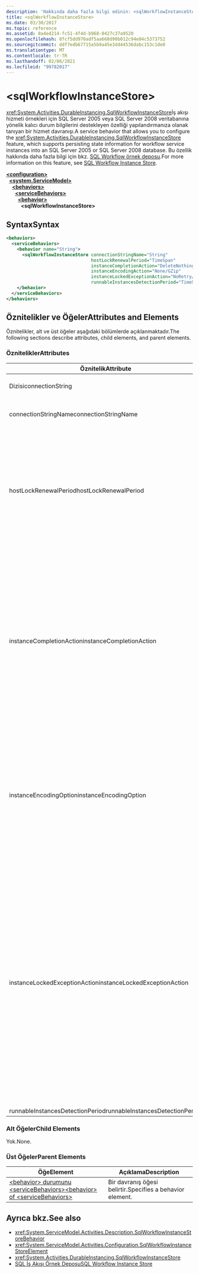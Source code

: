 ```yaml
---
description: 'Hakkında daha fazla bilgi edinin: <sqlWorkflowInstanceStore>'
title: <sqlWorkflowInstanceStore>
ms.date: 03/30/2017
ms.topic: reference
ms.assetid: 8a4e4214-fc51-4f4d-b968-0427c37a9520
ms.openlocfilehash: 8fcf5dd970adf5aa668d90b012c94e04c5373752
ms.sourcegitcommit: ddf7edb67715a5b9a45e3dd44536dabc153c1de0
ms.translationtype: MT
ms.contentlocale: tr-TR
ms.lasthandoff: 02/06/2021
ms.locfileid: "99782017"
---
```

# \<sqlWorkflowInstanceStore>

<span data-ttu-id="a4500-102"><xref:System.Activities.DurableInstancing.SqlWorkflowInstanceStore>İş akışı hizmeti örnekleri için SQL Server 2005 veya SQL Server 2008 veritabanına yönelik kalıcı durum bilgilerini destekleyen özelliği yapılandırmanıza olanak tanıyan bir hizmet davranışı.</span><span class="sxs-lookup"><span data-stu-id="a4500-102">A service behavior that allows you to configure the <xref:System.Activities.DurableInstancing.SqlWorkflowInstanceStore> feature, which supports persisting state information for workflow service instances into an SQL Server 2005 or SQL Server 2008 database.</span></span> <span data-ttu-id="a4500-103">Bu özellik hakkında daha fazla bilgi için bkz. [SQL Workflow örnek deposu](../../../windows-workflow-foundation/sql-workflow-instance-store.md).</span><span class="sxs-lookup"><span data-stu-id="a4500-103">For more information on this feature, see [SQL Workflow Instance Store](../../../windows-workflow-foundation/sql-workflow-instance-store.md).</span></span>  
  
[**\<configuration>**](../configuration-element.md)\
&nbsp;&nbsp;[**\<system.ServiceModel>**](system-servicemodel-of-workflow.md)\
&nbsp;&nbsp;&nbsp;&nbsp;[**\<behaviors>**](behaviors-of-workflow.md)\
&nbsp;&nbsp;&nbsp;&nbsp;&nbsp;&nbsp;[**\<serviceBehaviors>**](servicebehaviors-of-workflow.md)\
&nbsp;&nbsp;&nbsp;&nbsp;&nbsp;&nbsp;&nbsp;&nbsp;[**\<behavior>**](behavior-of-servicebehaviors-of-workflow.md)\
&nbsp;&nbsp;&nbsp;&nbsp;&nbsp;&nbsp;&nbsp;&nbsp;&nbsp;&nbsp;**\<sqlWorkflowInstanceStore>**  
  
## <a name="syntax"></a><span data-ttu-id="a4500-104">Syntax</span><span class="sxs-lookup"><span data-stu-id="a4500-104">Syntax</span></span>  
  
```xml  
<behaviors>
  <serviceBehaviors>
    <behavior name="String">
      <sqlWorkflowInstanceStore connectionStringName="String"
                                hostLockRenewalPeriod="TimeSpan"
                                instanceCompletionAction="DeleteNothing/DeleteAll"
                                instanceEncodingAction="None/GZip"
                                instanceLockedExceptionAction="NoRetry/BasicRetry/AggressiveRetry"
                                runnableInstancesDetectionPeriod="TimeSpan" />
    </behavior>
  </serviceBehaviors>
</behaviors>  
```  
  
## <a name="attributes-and-elements"></a><span data-ttu-id="a4500-105">Öznitelikler ve Öğeler</span><span class="sxs-lookup"><span data-stu-id="a4500-105">Attributes and Elements</span></span>  

 <span data-ttu-id="a4500-106">Öznitelikler, alt ve üst öğeler aşağıdaki bölümlerde açıklanmaktadır.</span><span class="sxs-lookup"><span data-stu-id="a4500-106">The following sections describe attributes, child elements, and parent elements.</span></span>  
  
### <a name="attributes"></a><span data-ttu-id="a4500-107">Öznitelikler</span><span class="sxs-lookup"><span data-stu-id="a4500-107">Attributes</span></span>  
  
|<span data-ttu-id="a4500-108">Öznitelik</span><span class="sxs-lookup"><span data-stu-id="a4500-108">Attribute</span></span>|<span data-ttu-id="a4500-109">Açıklama</span><span class="sxs-lookup"><span data-stu-id="a4500-109">Description</span></span>|  
|---------------|-----------------|  
|<span data-ttu-id="a4500-110">Dizisi</span><span class="sxs-lookup"><span data-stu-id="a4500-110">connectionString</span></span>|<span data-ttu-id="a4500-111">Temel bir kalıcılık veritabanına bağlanmak için kullanılan bağlantı dizesi içeren bir dize.</span><span class="sxs-lookup"><span data-stu-id="a4500-111">A string that contains a connection string used to connect to an underlying persistence database.</span></span>|  
|<span data-ttu-id="a4500-112">connectionStringName</span><span class="sxs-lookup"><span data-stu-id="a4500-112">connectionStringName</span></span>|<span data-ttu-id="a4500-113">Veritabanı sunucusuna adlandırılmış bir bağlantı dizesi içeren bir dize.</span><span class="sxs-lookup"><span data-stu-id="a4500-113">A string that contains a named connection string to the database server.</span></span> <span data-ttu-id="a4500-114">Adlandırılmış bir bağlantı dizesi örneği "DefaultConnectionString" dir.</span><span class="sxs-lookup"><span data-stu-id="a4500-114">An example of a named connection string is "DefaultConnectionString".</span></span>|  
|<span data-ttu-id="a4500-115">hostLockRenewalPeriod</span><span class="sxs-lookup"><span data-stu-id="a4500-115">hostLockRenewalPeriod</span></span>|<span data-ttu-id="a4500-116">Ana bilgisayar örneği kilidi yenilemeniz gerekir süre belirten bir Timespan değeri.</span><span class="sxs-lookup"><span data-stu-id="a4500-116">A Timespan value that specifies the time period in which the host must renew the lock on an instance.</span></span> <span data-ttu-id="a4500-117">Ana bilgisayar belirli bir süre içinde kilidi yenileme değil, örnek kilidi açılmış ve başka bir ana bilgisayar tarafından çekilmesi.</span><span class="sxs-lookup"><span data-stu-id="a4500-117">If the host does not renew the lock in the specified time period, the instance is unlocked and may be picked up by another host.</span></span><br /><br /> <span data-ttu-id="a4500-118">Bir iş akışı kaldırılırken ayrıca kalıcı anlamına gelir.</span><span class="sxs-lookup"><span data-stu-id="a4500-118">Unloading a workflow implies that it is also persisted.</span></span> <span data-ttu-id="a4500-119">Bu öznitelik sıfır olarak ayarlandıysa iş akışı örneği kalıcıdır ve iş akışı boşta olduktan hemen sonra kaldırılır.</span><span class="sxs-lookup"><span data-stu-id="a4500-119">If this attribute is set to zero the workflow instance is persisted and unloaded immediately after the workflow becomes idle.</span></span> <span data-ttu-id="a4500-120">Bu özniteliğin TimeSpan. MaxValue olarak ayarlanması, kaldırma işlemini etkin bir şekilde devre dışı bırakır.</span><span class="sxs-lookup"><span data-stu-id="a4500-120">Setting this attribute to TimeSpan.MaxValue effectively disables the unload operation.</span></span> <span data-ttu-id="a4500-121">Boş iş akışı örnekleri hiçbir zaman kaldırılır.</span><span class="sxs-lookup"><span data-stu-id="a4500-121">Idle workflow instances are never unloaded.</span></span>|  
|<span data-ttu-id="a4500-122">instanceCompletionAction</span><span class="sxs-lookup"><span data-stu-id="a4500-122">instanceCompletionAction</span></span>|<span data-ttu-id="a4500-123">İş akışı örneği tamamlandıktan sonra iş akışı örneği verileri sürdürme deposunda olup tutulur veya bu noktada silinmiş varsa belirten bir değer.</span><span class="sxs-lookup"><span data-stu-id="a4500-123">A value that specifies whether workflow instance data is kept in the persistence store after the workflow instance completes or if it is deleted at that point.</span></span> <span data-ttu-id="a4500-124">Bu değer türünde <xref:System.Activities.DurableInstancing.InstanceCompletionAction>.</span><span class="sxs-lookup"><span data-stu-id="a4500-124">This value is of type <xref:System.Activities.DurableInstancing.InstanceCompletionAction>.</span></span><br /><br /> <span data-ttu-id="a4500-125">Numaralandırılan eylemleri sürdürme deposundan örneği verileri silme veya örnek kendi işlemi tamamlandığında örneği veri sürdürme deposundan silme değil oluşur.</span><span class="sxs-lookup"><span data-stu-id="a4500-125">The enumerated actions consist of deleting the instance data from the persistence store or not deleting the instance data from the persistence store, when the instance has completed its operation.</span></span><br /><br /> <span data-ttu-id="a4500-126">Örnekleri engel olmak sonra tamamlama Kalıcılık oluşturuyorsa veritabanına neden olur ve bu veritabanı performansı etkiler.</span><span class="sxs-lookup"><span data-stu-id="a4500-126">Keeping instances after completion causes the persistence database to grow rapidly and this affects the performance of the database.</span></span> <span data-ttu-id="a4500-127">Performans gereksinimlerinize uygun düzenli aralıklarla veritabanının performans düzeyinde olduğundan emin olmak için bu kayıtları silmek için bir veritabanı temizleme İlkesi yapılandırmanız gerekir.</span><span class="sxs-lookup"><span data-stu-id="a4500-127">You should configure a database purge policy to delete these records periodically to ensure that the performance of the database is at the level that satisfy your performance requirements.</span></span>|  
|<span data-ttu-id="a4500-128">instanceEncodingOption</span><span class="sxs-lookup"><span data-stu-id="a4500-128">instanceEncodingOption</span></span>|<span data-ttu-id="a4500-129">Örnek durum bilgilerini bilgileri sürdürme deposunda kaydedilmeden önce GZip algoritmasıyla sıkıştırılıp sıkıştırılmadığını belirtir isteğe bağlı bir değer...</span><span class="sxs-lookup"><span data-stu-id="a4500-129">An optional value that specifies  whether the instance state information is compressed using the GZip algorithm before the information is saved in the persistence store..</span></span> <span data-ttu-id="a4500-130">Bu değer türünde <xref:System.Activities.DurableInstancing.InstanceEncodingOption>.</span><span class="sxs-lookup"><span data-stu-id="a4500-130">This value is of type <xref:System.Activities.DurableInstancing.InstanceEncodingOption>.</span></span> <span data-ttu-id="a4500-131">Bu özellik için olası değerler, <xref:System.Activities.DurableInstancing.InstanceEncodingOption.None> sıkıştırma olmadığını belirten ve <xref:System.Activities.DurableInstancing.InstanceEncodingOption.GZip> örnek verilerinin sıkıştırıldığını belirten ve gzip algoritmasını kullandığı anlamına gelir.</span><span class="sxs-lookup"><span data-stu-id="a4500-131">Possible values for this property are <xref:System.Activities.DurableInstancing.InstanceEncodingOption.None>, which specifies no compression, and <xref:System.Activities.DurableInstancing.InstanceEncodingOption.GZip>, which specifies that instance data is compressed and uses the gzip algorithm.</span></span>|  
|<span data-ttu-id="a4500-132">instanceLockedExceptionAction</span><span class="sxs-lookup"><span data-stu-id="a4500-132">instanceLockedExceptionAction</span></span>|<span data-ttu-id="a4500-133">Örnek şu anda başka bir konak tarafından kilitlendiğinden, ana bilgisayar bir örneği kilitlemeye çalıştığında oluşturulan bir özel duruma yanıt olarak oluşan eylemi belirten bir değer.</span><span class="sxs-lookup"><span data-stu-id="a4500-133">A value that specifies the action that occurs in response to an exception that is thrown when the host tries to lock an instance because the instance is currently locked by another host.</span></span> <span data-ttu-id="a4500-134">Bu değer türünde <xref:System.Activities.DurableInstancing.InstanceLockedExceptionAction>.</span><span class="sxs-lookup"><span data-stu-id="a4500-134">This value is of type <xref:System.Activities.DurableInstancing.InstanceLockedExceptionAction>.</span></span><br /><br /> <span data-ttu-id="a4500-135">Bu alan için izin verilen seçenekler şunlardır: None, Basic retry ve agresif yeniden deneme.</span><span class="sxs-lookup"><span data-stu-id="a4500-135">The options allowed for this field are: None, Basic Retry, and Aggressive Retry.</span></span> <span data-ttu-id="a4500-136">Varsayılan değer, Yok'tur.</span><span class="sxs-lookup"><span data-stu-id="a4500-136">The default value is None.</span></span> <span data-ttu-id="a4500-137">Aşağıdaki liste bu üç seçenek için açıklamalar sağlar:</span><span class="sxs-lookup"><span data-stu-id="a4500-137">The following list provides you with the descriptions for these three options:</span></span><br /><br /> <span data-ttu-id="a4500-138">Seçim.</span><span class="sxs-lookup"><span data-stu-id="a4500-138">-   None.</span></span> <span data-ttu-id="a4500-139">Hizmet ana bilgisayar örneği ve geçişleri kilitlemek denemez <xref:System.Runtime.DurableInstancing.InstanceLockedException> çağırana.</span><span class="sxs-lookup"><span data-stu-id="a4500-139">The service host does not attempt to lock the instance and passes the <xref:System.Runtime.DurableInstancing.InstanceLockedException> to the caller.</span></span><br /><span data-ttu-id="a4500-140">-Temel yeniden deneme.</span><span class="sxs-lookup"><span data-stu-id="a4500-140">-   Basic Retry.</span></span> <span data-ttu-id="a4500-141">Hizmet ana bilgisayarı, örneği doğrusal bir yeniden deneme aralığı ile kilitlemeye ve özel durumu sıranın sonunda çağrı yapana geçirir.</span><span class="sxs-lookup"><span data-stu-id="a4500-141">The service host reattempts to lock the instance with a linear retry interval and passes the exception to the caller at the end of the sequence.</span></span><br /><span data-ttu-id="a4500-142">-Agresif yeniden deneme.</span><span class="sxs-lookup"><span data-stu-id="a4500-142">-   Aggressive Retry.</span></span> <span data-ttu-id="a4500-143">Hizmet ana bilgisayarının reattempts bir üssel olarak artan gecikme ve geçişleri örnekle kilitlemek <xref:System.Runtime.DurableInstancing.InstanceLockedException> dizisi sonunda çağırana.</span><span class="sxs-lookup"><span data-stu-id="a4500-143">The service host reattempts to lock the instance with an exponentially increasing delay and passes the <xref:System.Runtime.DurableInstancing.InstanceLockedException> to the caller at the end of the sequence.</span></span>|  
|<span data-ttu-id="a4500-144">runnableInstancesDetectionPeriod</span><span class="sxs-lookup"><span data-stu-id="a4500-144">runnableInstancesDetectionPeriod</span></span>||  
  
### <a name="child-elements"></a><span data-ttu-id="a4500-145">Alt Öğeler</span><span class="sxs-lookup"><span data-stu-id="a4500-145">Child Elements</span></span>  

 <span data-ttu-id="a4500-146">Yok.</span><span class="sxs-lookup"><span data-stu-id="a4500-146">None.</span></span>  
  
### <a name="parent-elements"></a><span data-ttu-id="a4500-147">Üst Öğeler</span><span class="sxs-lookup"><span data-stu-id="a4500-147">Parent Elements</span></span>  
  
|<span data-ttu-id="a4500-148">Öğe</span><span class="sxs-lookup"><span data-stu-id="a4500-148">Element</span></span>|<span data-ttu-id="a4500-149">Açıklama</span><span class="sxs-lookup"><span data-stu-id="a4500-149">Description</span></span>|  
|-------------|-----------------|  
|[<span data-ttu-id="a4500-150">\<behavior> durumunu \<serviceBehaviors></span><span class="sxs-lookup"><span data-stu-id="a4500-150">\<behavior> of \<serviceBehaviors></span></span>](behavior-of-servicebehaviors-of-workflow.md)|<span data-ttu-id="a4500-151">Bir davranış öğesi belirtir.</span><span class="sxs-lookup"><span data-stu-id="a4500-151">Specifies a behavior element.</span></span>|  
  
## <a name="see-also"></a><span data-ttu-id="a4500-152">Ayrıca bkz.</span><span class="sxs-lookup"><span data-stu-id="a4500-152">See also</span></span>

- <xref:System.ServiceModel.Activities.Description.SqlWorkflowInstanceStoreBehavior>
- <xref:System.ServiceModel.Activities.Configuration.SqlWorkflowInstanceStoreElement>
- <xref:System.Activities.DurableInstancing.SqlWorkflowInstanceStore>
- [<span data-ttu-id="a4500-153">SQL İş Akışı Örnek Deposu</span><span class="sxs-lookup"><span data-stu-id="a4500-153">SQL Workflow Instance Store</span></span>](../../../windows-workflow-foundation/sql-workflow-instance-store.md)
